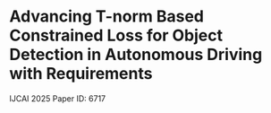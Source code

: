 # Advancing T-norm Based Constrained Loss for Object Detection in Autonomous Driving with Requirements
IJCAI 2025 Paper ID: 6717
